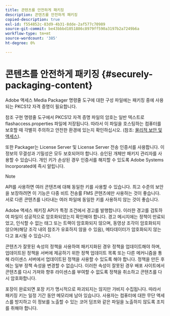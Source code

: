 ```yaml
---
title: 콘텐츠를 안전하게 패키징
description: 콘텐츠를 안전하게 패키징
copied-description: true
exl-id: f554852c-83d9-4b31-8dde-2af577c70989
source-git-commit: be43bbbd1051886c8979ff590a3197b2a7249b6a
workflow-type: tm+mt
source-wordcount: '385'
ht-degree: 0%

---
```


# 콘텐츠를 안전하게 패키징 {#securely-packaging-content}

Adobe 액세스 Media Packager 명령줄 도구에 대한 구성 파일에는 패키징 중에 사용되는 PKCS12 자격 증명이 필요합니다.

참조 구현 명령줄 도구에서 PKCS12 자격 증명 파일의 암호는 일반 텍스트로 flashaccess.properties 파일에 저장됩니다. 따라서 이 파일을 호스팅하는 컴퓨터를 보호할 때 각별히 주의하고 안전한 환경에 있는지 확인하십시오. (참조: [물리적 보안 및 액세스](../../aaxs-secure-deployment-guidelines/physical-sec-and-access.md)).

또한 Packager는 License Server 및 License Server 전송 인증서를 사용합니다. 이 정보의 무결성과 기밀성은 모두 보호되어야 합니다. 승인된 개체만 패키지 관리자를 사용할 수 있습니다. 개인 키가 손상된 경우 인증서를 해지할 수 있도록 Adobe Systems Incorporated에 즉시 알립니다.

>[!NOTE]
>
>API를 사용하면 여러 콘텐츠에 대해 동일한 키를 사용할 수 있습니다. 최고 수준의 보안을 보장하려면 이 기능은 다중 비트 전송률 FMS 콘텐츠에만 사용하는 것이 좋습니다. 서로 다른 콘텐츠를 나타내는 여러 파일에 동일한 키를 사용하지 않는 것이 좋습니다.

Adobe 액세스 패키징 API가 특정 조건에서 경고를 발행합니다. 이러한 경고를 검토하여 파일이 성공적으로 암호화되었는지 확인해야 합니다. 경고 메시지에는 정책이 만료되었고, 인식할 수 없는 태그 또는 트랙이 암호화되지 않으며, 동영상 조각이 암호화되지 않으며(해당 조각 내의 참조가 유효하지 않을 수 있음), 메타데이터가 암호화되지 않는다고 표시될 수 있습니다.

콘텐츠가 잘못된 속성의 정책을 사용하여 패키지화된 경우 정책을 업데이트해야 하며, 업데이트된 정책을 서버에 제공하기 위한 정책 업데이트 목록 또는 다른 메커니즘을 통해 라이센스 서버에서 업데이트된 정책을 사용할 수 있도록 해야 합니다. 정책을 만든 후에는 일부 정책 속성을 변경할 수 없습니다. 이러한 속성이 잘못된 경우 배포 사이트에서 콘텐츠를 다시 가져와 향후 라이센스를 부여할 수 없도록 정책을 취소하고 콘텐츠를 다시 암호화합니다.

포장이 완료되면 포장 키가 명시적으로 파괴되지는 않지만 가비지 수집됩니다. 따라서 패키징 키는 일정 기간 동안 메모리에 남아 있습니다. 사용자는 컴퓨터에 대한 무단 액세스를 방지하고 이 정보를 노출할 수 있는 코어 덤프와 같은 파일을 노출하지 않도록 조치를 취해야 합니다.
